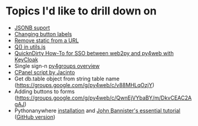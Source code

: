 # Topics I'd like to drill down on 

* [JSONB suport](https://mail.google.com/mail/u/0/#inbox/FMfcgxwJXpNZQRbtWDwrGbtjtLFxhvzk)
* [Changing button labels](https://groups.google.com/g/py4web/c/tK4s8nao3dc)
* [Remove static from a URL](https://mail.google.com/mail/u/0/?zx=g45lhcfwef9s#inbox/FMfcgxwJXVFjcRgfBsdljmZzWXDQCbKm)
* [Q() in utils.js](https://groups.google.com/g/py4web/c/-wvLOWBplZo/m/USTve_cHAwAJ)
* [QuicknDirty How-To for SSO between web2py and py4web with KeyCloak](https://groups.google.com/g/py4web/c/CiHvAUVhEP8)
* Single sign-n
  [py4groups overview](https://groups.google.com/g/py4web/c/jsG2szED3uk/m/FyB3c99EAwAJ)
* [CPanel script by Jacinto](https://mail.google.com/mail/u/0/#inbox/FMfcgxwJZJSxwPpVtVlqzMbvtCGgrZTq)
* Get db.table object from string table name (https://groups.google.com/g/py4web/c/v88MHLqOzjY)
* Adding buttons to forms (https://groups.google.com/g/py4web/c/QwnEjVYbaBY/m/DkvCEAC2AgAJ)
* Pythonanywhere
  [installation](https://mail.google.com/mail/u/0/?zx=ja0bdk3nuo9#search/pythonanywhere/FMfcgxwJXLbMsZXKQfvMFvPBBhkHzQrW?compose=DmwnWtDqNJWBmQdZtkLhMZnrPKSpgnghpVSldgNbhtMZJTqWTGWKbxlkTtTRTrDbCSwpBrwcqnLV) and [John Bannister's essential tutorial](https://groups.google.com/d/msgid/py4web/5f9cda29-6e27-4741-99df-ead216f4e791o%40googlegroups.com?utm_medium=email&utm_source=footer) ([GitHub version](https://github.com/Eudorajab1/py4web_pythonanywhere_source))
